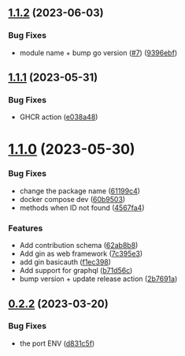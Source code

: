 ## [1.1.2](https://github.com/Pradumnasaraf/Contributors/compare/v1.1.1...v1.1.2) (2023-06-03)


### Bug Fixes

* module name + bump go version ([#7](https://github.com/Pradumnasaraf/Contributors/issues/7)) ([9396ebf](https://github.com/Pradumnasaraf/Contributors/commit/9396ebfc4d3e962b9b2fffe0a70deaba9d4b189f))



## [1.1.1](https://github.com/Pradumnasaraf/Contributors/compare/v1.1.0...v1.1.1) (2023-05-31)


### Bug Fixes

* GHCR action ([e038a48](https://github.com/Pradumnasaraf/Contributors/commit/e038a4801c3ff18bed95de215e98ee087c8c4e47))



# [1.1.0](https://github.com/Pradumnasaraf/Contributors/compare/v1.0.0...v1.1.0) (2023-05-30)


### Bug Fixes

* change the package name ([61199c4](https://github.com/Pradumnasaraf/Contributors/commit/61199c4b293619cfed25d708505c9be54ec89fcf))
* docker compose dev ([60b9503](https://github.com/Pradumnasaraf/Contributors/commit/60b9503663c830c8c264b4808873d2f4aba26d81))
* methods when ID not found ([4567fa4](https://github.com/Pradumnasaraf/Contributors/commit/4567fa444c27b68f9be56e24c2d9669e7d38a21a))


### Features

* Add contribution schema ([62ab8b8](https://github.com/Pradumnasaraf/Contributors/commit/62ab8b887d555bb60731ad18e4736039d7a3572b))
* Add gin as web framework ([7c395e3](https://github.com/Pradumnasaraf/Contributors/commit/7c395e38fc094db5f3cda5ae5613990248daa8f1))
* add gin basicauth ([f1ec398](https://github.com/Pradumnasaraf/Contributors/commit/f1ec39816fc144900764e95f436510ed8b88dcb8))
* Add support for graphql ([b71d56c](https://github.com/Pradumnasaraf/Contributors/commit/b71d56c42f90eb5c17071558a0fb83fe7ecf0e1d))
* bump version + update release action ([2b7691a](https://github.com/Pradumnasaraf/Contributors/commit/2b7691a2e797fbdd0efe915fd06dc4630b5893c3))



## [0.2.2](https://github.com/Pradumnasaraf/Contributors/compare/v0.2.1...v0.2.2) (2023-03-20)


### Bug Fixes

* the port ENV ([d831c5f](https://github.com/Pradumnasaraf/Contributors/commit/d831c5f50bc6c61b1a1c6fb9df91d0924452f8cd))



